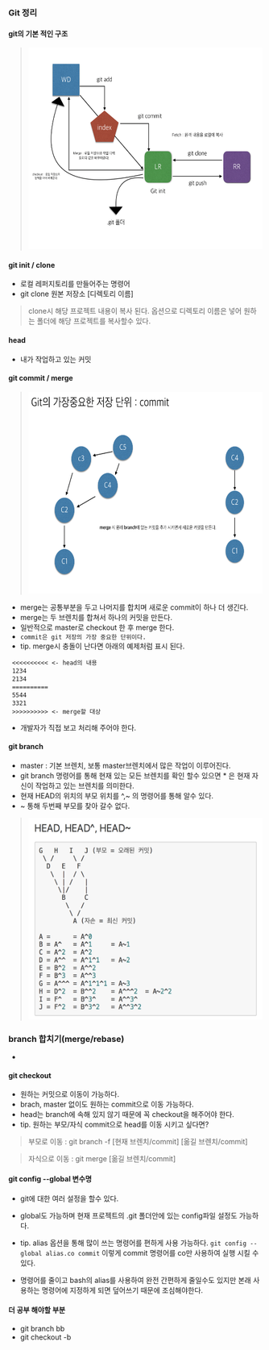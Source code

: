 ### Git 정리

#### git의 기본 적인 구조

> <img src="../images/git-struct.png" width=500 height=400>



####  git init / clone
- 로컬 레퍼지토리를 만들어주는 명령어
- git clone 원본 저장소 [디렉토리 이름]
> clone시 해당 프로젝트 내용이 복사 된다. 옵션으로 디렉토리 이름은 넣어 원하는 폴더에 해당 프로젝트를 복사할수 있다.

#### head
- 내가 작업하고 있는 커밋

#### git commit / merge

> <img src="../images/git-commit.png" width=500 height=400>

- merge는 공통부분을 두고 나머지를 합치며 새로운 commit이 하나 더 생긴다.
- merge는 두 브렌치를 합쳐서 하나의 커밋을 만든다.
- 일반적으로 master로 checkout 한 후 merge 한다.
- `commit은 git 저장의 가장 중요한 단위이다.`
- tip. merge시 충돌이 난다면 아래의 예제처럼 표시 된다.
~~~
 <<<<<<<<<< <- head의 내용
 1234
 2134
 ==========
 5544
 3321
 >>>>>>>>>> <- merge할 대상
~~~
- 개발자가 직접 보고 처리해 주어야 한다.

#### git branch
- master : 기본 브렌치, 보통 master브렌치에서 많은 작업이 이루어진다.
- git branch 명령어를 통해 현재 있는 모든 브렌치를 확인 할수 있으면 * 은 현재 자신이 작업하고 있는 브렌치를 의미한다.
- 현재 HEAD의 위치의 부모 위치를 ^,~ 의 명령어를 통해 알수 있다.
- ~ 통해 두번째 부모를 찾아 갈수 없다.

> <img src="../images/git-HEAD.png" width=500 height=400>

### branch 합치기(merge/rebase)
-


#### git checkout
- 원하는 커밋으로 이동이 가능하다.
- brach, master 없이도 원하는 commit으로 이동 가능하다.
- head는 branch에 속해 있지 않기 때문에 꼭 checkout을 해주어야 한다.
- tip. 원하는 부모/자식 commit으로 head를 이동 시키고 싶다면?

> 부모로 이동 : git branch -f [현재 브렌치/commit] [옮길 브렌치/commit]

> 자식으로 이동 : git merge [옮길 브렌치/commit]

#### git config --global 변수명
- git에 대한 여러 설정을 할수 있다.
- global도 가능하며 현재 프로젝트의 .git 폴더안에 있는 config파일 설정도 가능하다.
- tip. alias 옵션을 통해 많이 쓰는 명령어를 편하게 사용 가능하다.
`git config ‐‐global alias.co commit` 이렇게 commit 명령어를 co만 사용하여 실행 시킬 수 있다.

- 명령어를 줄이고 bash의 alias를 사용하여 완전 간편하게 줄일수도 있지만 본래 사용하는 명령어에 지정하게 되면 덮어쓰기 때문에 조심해야한다.



#### 더 공부 해야할 부분

- git branch bb
- git checkout -b
